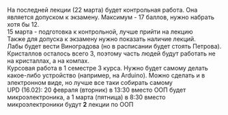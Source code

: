 На последней лекции (22 марта) будет контрольная работа. Она является допуском к экзамену. Максимум - 17 баллов, нужно набрать хотя бы 12.  
15 марта - подготовка к контрольной, лучше прийти на лекцию  
Также для допуска к экзамену нужно показать наличие лекций.  
Лабы будет вести Виноградова (но в расписании будет стоять Петрова). Кристаллов осталось всего 3, поэтому часть людей будут работать не на кристаллах, а на компах.  
Курсовая работа в 1 семестре 3 курса. Нужно будет самому делать какое-либо устройство (например, на Arduino). Можно сделать и в электронном виде, но лучше все таки собирать самому  
UPD (16.02): 20 февраля (вторник) в 13:30 вместо ООП будет микроэлектроника, а 1 марта (пятница) в 8:30 вместо микроэлектроники будут **2** лекции по ООП 